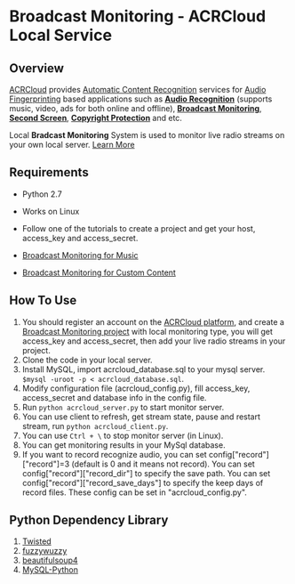 # Broadcast Monitoring - ACRCloud Local Service

## Overview
  [ACRCloud](https://www.acrcloud.com/) provides [Automatic Content Recognition](https://www.acrcloud.com/docs/introduction/automatic-content-recognition/) services for [Audio Fingerprinting](https://www.acrcloud.com/docs/introduction/audio-fingerprinting/) based applications such as **[Audio Recognition](https://www.acrcloud.com/music-recognition)** (supports music, video, ads for both online and offline), **[Broadcast Monitoring](https://www.acrcloud.com/broadcast-monitoring)**, **[Second Screen](https://www.acrcloud.com/second-screen-synchronization)**, **[Copyright Protection](https://www.acrcloud.com/copyright-protection-de-duplication)** and etc.<br>
  
Local **Bradcast Monitoring** System is used to monitor live radio streams on your own local server. [Learn More](https://www.acrcloud.com/docs/acrcloud-services/for-pc-server/radio-airplay-monitoring-music/#server-location)

## Requirements
* Python 2.7
* Works on Linux
* Follow one of the tutorials to create a project and get your host, access_key and access_secret.

 * [Broadcast Monitoring for Music](https://www.acrcloud.com/docs/tutorials/broadcast-monitoring-for-music/)
 
 * [Broadcast Monitoring for Custom Content](https://www.acrcloud.com/docs/tutorials/broadcast-monitoring-for-custom-content/)


## How To Use
1. You should register an account on the [ACRCloud platform](https://console.acrcloud.com/), and create a [Broadcast Monitoring project](https://www.acrcloud.com/docs/tutorials/broadcast-monitoring-for-music/) with local monitoring type, you will get access_key and access_secret, then add your live radio streams in your project.
2. Clone the code in your local server.
3. Install MySQL, import acrcloud_database.sql to your mysql server. `$mysql -uroot -p < acrcloud_database.sql`.
4. Modify configuration file (acrcloud_config.py), fill access_key, access_secret and database info in the config file.
5. Run `python acrcloud_server.py` to start monitor server.
6. You can use client to refresh, get stream state, pause and restart stream, run `python acrcloud_client.py`.
7. You can use `Ctrl + \` to stop monitor server (in Linux).
8. You can get monitoring results in your MySql database.
9. If you want to record recognize audio, you can set config["record"]["record"]=3 (default is 0 and it means not record).
   You can set config["record"]["record_dir"] to specify the save path.
   You can set config["record"]["record_save_days"] to specify the keep days of record files.
   These config can be set in "acrcloud_config.py".

## Python Dependency Library
1. [Twisted](https://github.com/twisted/twisted)
2. [fuzzywuzzy](https://github.com/seatgeek/fuzzywuzzy)
3. [beautifulsoup4](https://pypi.python.org/pypi/beautifulsoup4)
4. [MySQL-Python](https://pypi.python.org/pypi/MySQL-python)

